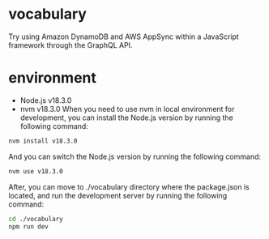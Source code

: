 # vocabulary
Try using Amazon DynamoDB and AWS AppSync within a JavaScript framework through the GraphQL API.

# environment
- Node.js v18.3.0
- nvm v18.3.0
When you need to use nvm in local environment for development,
you can install the Node.js version by running the following command:
```bash
nvm install v18.3.0
```
And you can switch the Node.js version by running the following command:
```bash
nvm use v18.3.0
```
After, you can move to ./vocabulary directory where the package.json is located,
and run the development server by running the following command:
```bash
cd ./vocabulary
npm run dev
```
